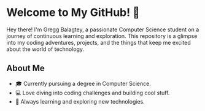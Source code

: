 # Welcome to My GitHub! 👋

Hey there! I'm Gregg Balagtey, a passionate Computer Science student on a journey of continuous learning and exploration. This repository is a glimpse into my coding adventures, projects, and the things that keep me excited about the world of technology.

## About Me
- 🎓 Currently pursuing a degree in Computer Science.
- 💻 Love diving into coding challenges and building cool stuff.
- 🌱 Always learning and exploring new technologies.

<!--## Projects
Here are some highlights of my projects:
- [OJT Portal](link-to-project): Short description.
- [Project 2](link-to-project): Short description.
- [Project 3](link-to-project): Short description.
-->

<!--
**GBalagtey/GBalagtey** is a ✨ _special_ ✨ repository because its `README.md` (this file) appears on your GitHub profile.

Here are some ideas to get you started:

- 🔭 I’m currently working on ...
- 🌱 I’m currently learning ...
- 👯 I’m looking to collaborate on ...
- 🤔 I’m looking for help with ...
- 💬 Ask me about ...
- 📫 How to reach me: ...
- 😄 Pronouns: ...
- ⚡ Fun fact: ...
-->
